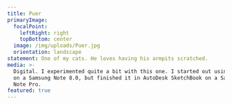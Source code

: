 ```yaml
---
title: Puer
primaryImage:
  focalPoint:
    leftRight: right
    topBottom: center
  image: /img/uploads/Puer.jpg
  orientation: landscape
statement: One of my cats. He loves having his armpits scratched.
media: >-
  Digital. I experimented quite a bit with this one. I started out using Artflow
  on a Samsung Note 8.0, but finished it in AutoDesk SketchBook on a Samsung
  Note Pro.
featured: true
---
```


